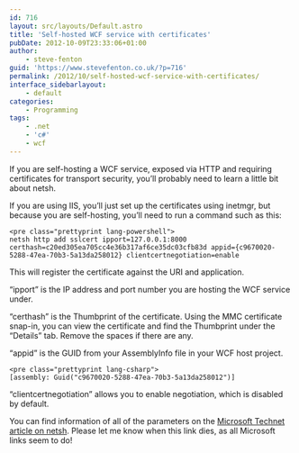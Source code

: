 ```yaml
---
id: 716
layout: src/layouts/Default.astro
title: 'Self-hosted WCF service with certificates'
pubDate: 2012-10-09T23:33:06+01:00
author:
    - steve-fenton
guid: 'https://www.stevefenton.co.uk/?p=716'
permalink: /2012/10/self-hosted-wcf-service-with-certificates/
interface_sidebarlayout:
    - default
categories:
    - Programming
tags:
    - .net
    - 'c#'
    - wcf
---
```


If you are self-hosting a WCF service, exposed via HTTP and requiring certificates for transport security, you’ll probably need to learn a little bit about netsh.

If you are using IIS, you’ll just set up the certificates using inetmgr, but because you are self-hosting, you’ll need to run a command such as this:

```
<pre class="prettyprint lang-powershell">
netsh http add sslcert ipport=127.0.0.1:8000 certhash=c20ed305ea705cc4e36b317af6ce35dc03cfb83d appid={c9670020-5288-47ea-70b3-5a13da258012} clientcertnegotiation=enable
```

This will register the certificate against the URI and application.

“ipport” is the IP address and port number you are hosting the WCF service under.

“certhash” is the Thumbprint of the certificate. Using the MMC certificate snap-in, you can view the certificate and find the Thumbprint under the “Details” tab. Remove the spaces if there are any.

“appid” is the GUID from your AssemblyInfo file in your WCF host project.

```
<pre class="prettyprint lang-csharp">
[assembly: Guid("c9670020-5288-47ea-70b3-5a13da258012")]
```

“clientcertnegotiation” allows you to enable negotiation, which is disabled by default.

You can find information of all of the parameters on the [Microsoft Technet article on netsh](https://technet.microsoft.com/en-us/library/cc725882(v=ws.10).aspx#BKMK_2). Please let me know when this link dies, as all Microsoft links seem to do!